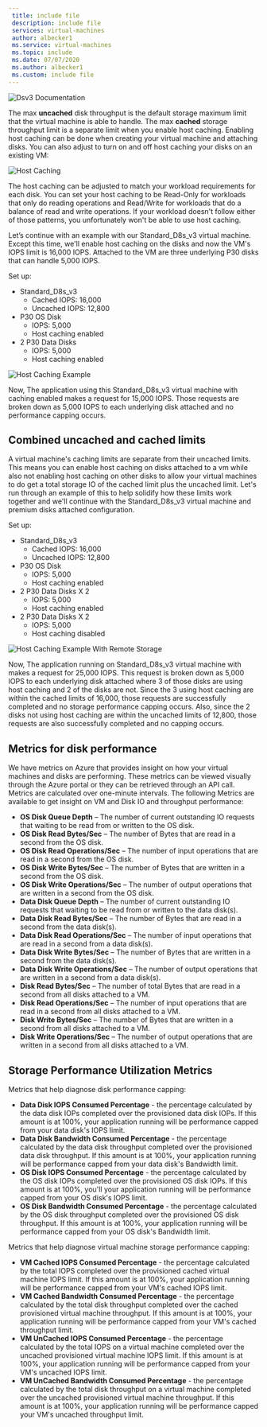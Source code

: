 ```yaml
---
 title: include file
 description: include file
 services: virtual-machines
 author: albecker1
 ms.service: virtual-machines
 ms.topic: include
 ms.date: 07/07/2020
 ms.author: albecker1
 ms.custom: include file
---
```

![Dsv3 Documentation](media/vm-disk-performance/dsv3-documentation.jpg)

The max **uncached** disk throughput is the default storage maximum limit that the virtual machine is able to handle. The max **cached** storage throughput limit is a separate limit when you enable host caching. Enabling host caching can be done when creating your virtual machine and attaching disks. You can also adjust to turn on and off host caching your disks on an existing VM:

![Host Caching](media/vm-disk-performance/host-caching.jpg)

The host caching can be adjusted to match your workload requirements for each disk. You can set your host caching to be Read-Only for workloads that only do reading operations and Read/Write for workloads that do a balance of read and write operations. If your workload doesn't follow either of those patterns, you unfortunately won't be able to use host caching. 

Let’s continue with an example with our Standard_D8s_v3 virtual machine. Except this time, we'll enable host caching on the disks and now the VM's IOPS limit is 16,000 IOPS. Attached to the VM are three underlying P30 disks that can handle 5,000 IOPS.

Set up:
- Standard_D8s_v3 
    - Cached IOPS: 16,000
    - Uncached IOPS: 12,800
- P30 OS Disk 
    - IOPS: 5,000
    - Host caching enabled 
- 2 P30 Data Disks
    - IOPS: 5,000
    - Host caching enabled

![Host Caching Example](media/vm-disk-performance/host-caching-example-without-remote.jpg)

Now, The application using this Standard_D8s_v3 virtual machine with caching enabled makes a request for 15,000 IOPS. Those requests are broken down as 5,000 IOPS to each underlying disk attached and no performance capping occurs.

## Combined uncached and cached limits

A virtual machine's caching limits are separate from their uncached limits. This means you can enable host caching on disks attached to a vm while also not enabling host caching on other disks to allow your virtual machines to do get a total storage IO of the cached limit plus the uncached limit. Let's run through an example of this to help solidify how these limits work together and we'll continue with the Standard_D8s_v3 virtual machine and premium disks attached configuration.

Set up:
- Standard_D8s_v3 
    - Cached IOPS: 16,000
    - Uncached IOPS: 12,800
- P30 OS Disk 
    - IOPS: 5,000
    - Host caching enabled 
- 2 P30 Data Disks X 2
    - IOPS: 5,000
    - Host caching enabled
- 2 P30 Data Disks X 2
    - IOPS: 5,000
    - Host caching disabled

![Host Caching Example With Remote Storage](media/vm-disk-performance/host-caching-example-with-remote.jpg)

Now, The application running on Standard_D8s_v3 virtual machine with makes a request for 25,000 IOPS. This request is broken down as 5,000 IOPS to each underlying disk attached where 3 of those disks are using host caching and 2 of the disks are not. Since the 3 using host caching are within the cached limits of 16,000, those requests are successfully completed and no storage performance capping occurs. Also, since the 2 disks not using host caching are within the uncached limits of 12,800, those requests are also successfully completed and no capping occurs.

## Metrics for disk performance
We have metrics on Azure that provides insight on how your virtual machines and disks are performing. These metrics can be viewed visually through the Azure portal or they can be retrieved through an API call. Metrics are calculated over one-minute intervals. The following Metrics are available to get insight on VM and Disk IO and throughput performance:
- **OS Disk Queue Depth** – The number of current outstanding IO requests that waiting to be read from or written to the OS disk.
- **OS Disk Read Bytes/Sec** – The number of Bytes that are read in a second from the OS disk.
- **OS Disk Read Operations/Sec** – The number of input operations that are read in a second from the OS disk.
- **OS Disk Write Bytes/Sec** – The number of Bytes that are written in a second from the OS disk.
- **OS Disk Write Operations/Sec** – The number of output operations that are written in a second from the OS disk.
- **Data Disk Queue Depth** – The number of current outstanding IO requests that waiting to be read from or written to the data disk(s).
- **Data Disk Read Bytes/Sec** – The number of Bytes that are read in a second from the data disk(s).
- **Data Disk Read Operations/Sec** – The number of input operations that are read in a second from a data disk(s).
- **Data Disk Write Bytes/Sec** – The number of Bytes that are written in a second from the data disk(s).
- **Data Disk Write Operations/Sec** – The number of output operations that are written in a second from a data disk(s).
- **Disk Read Bytes/Sec** – The number of total Bytes that are read in a second from all disks attached to a VM.
- **Disk Read Operations/Sec** – The number of input operations that are read in a second from all disks attached to a VM.
- **Disk Write Bytes/Sec** – The number of Bytes that are written in a second from all disks attached to a VM.
- **Disk Write Operations/Sec** – The number of output operations that are written in a second from all disks attached to a VM.

## Storage Performance Utilization Metrics
Metrics that help diagnose disk performance capping:
- **Data Disk IOPS Consumed Percentage** - the percentage calculated by the data disk IOPs completed over the provisioned data disk IOPs. If this amount is at 100%, your application running will be performance capped from your data disk's IOPS limit.
- **Data Disk Bandwidth Consumed Percentage** - the percentage calculated by the data disk throughput completed over the provisioned data disk throughput. If this amount is at 100%, your application running will be performance capped from your data disk's Bandwidth limit.
- **OS Disk IOPS Consumed Percentage** - the percentage calculated by the OS disk IOPs completed over the provisioned OS disk IOPs. If this amount is at 100%, you'll your application running will be performance capped from your OS disk's IOPS limit.
- **OS Disk Bandwidth Consumed Percentage** - the percentage calculated by the OS disk throughput completed over the provisioned OS disk throughput. If this amount is at 100%, your application running will be performance capped from your OS disk's Bandwidth limit.

Metrics that help diagnose virtual machine storage performance capping:
- **VM Cached IOPS Consumed Percentage** - the percentage calculated by the total IOPS completed over the provisioned cached virtual machine IOPS limit. If this amount is at 100%, your application running will be performance capped from your VM's cached IOPS limit.
- **VM Cached Bandwidth Consumed Percentage** - the percentage calculated by the total disk throughput completed over the cached provisioned virtual machine throughput. If this amount is at 100%, your application running will be performance capped from your VM's cached throughput limit.
- **VM UnCached IOPS Consumed Percentage** - the percentage calculated by the total IOPS on a virtual machine completed over the uncached provisioned virtual machine IOPS limit. If this amount is at 100%, your application running will be performance capped from your VM's uncached IOPS limit. 
- **VM UnCached Bandwidth Consumed Percentage** - the percentage calculated by the total disk throughput on a virtual machine completed over the uncached provisioned virtual machine throughput. If this amount is at 100%, your application running will be performance capped your VM's uncached throughput limit.
